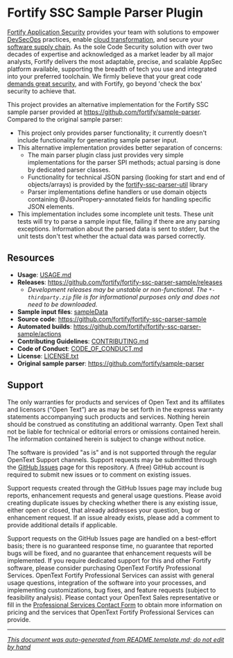 # Fortify SSC Sample Parser Plugin 


<!-- START-INCLUDE:p.marketing-intro.md -->

[Fortify Application Security](https://www.microfocus.com/en-us/solutions/application-security) provides your team with solutions to empower [DevSecOps](https://www.microfocus.com/en-us/cyberres/use-cases/devsecops) practices, enable [cloud transformation](https://www.microfocus.com/en-us/cyberres/use-cases/cloud-transformation), and secure your [software supply chain](https://www.microfocus.com/en-us/cyberres/use-cases/securing-the-software-supply-chain). As the sole Code Security solution with over two decades of expertise and acknowledged as a market leader by all major analysts, Fortify delivers the most adaptable, precise, and scalable AppSec platform available, supporting the breadth of tech you use and integrated into your preferred toolchain. We firmly believe that your great code [demands great security](https://www.microfocus.com/cyberres/application-security/developer-security), and with Fortify, go beyond 'check the box' security to achieve that.

<!-- END-INCLUDE:p.marketing-intro.md -->



<!-- START-INCLUDE:repo-intro.md -->

This project provides an alternative implementation for the Fortify SSC sample parser provided at https://github.com/fortify/sample-parser. Compared to the original sample parser:

* This project only provides parser functionality; it currently doesn't include  functionality for generating sample parser input.
* This alternative implementation provides better separation of concerns:
    * The main parser plugin class just provides very simple implementations for the parser SPI methods; actual parsing is done by dedicated parser classes.
    * Functionality for technical JSON parsing (looking for start and end of objects/arrays) is provided by the [fortify-ssc-parser-util](https://github.com/fortify/fortify-ssc-parser-util) library
    * Parser implementations define handlers or use domain objects containing @JsonPropery-annotated fields for handling specific JSON elements.
* This implementation includes some incomplete unit tests. These unit tests will  try to parse a sample input file, failing if there are any parsing exceptions. Information about the parsed data is sent to stderr, but the unit tests don't test whether the actual data was parsed correctly.

<!-- END-INCLUDE:repo-intro.md -->


## Resources


<!-- START-INCLUDE:repo-resources.md -->

* **Usage**: [USAGE.md](USAGE.md)
* **Releases**: https://github.com/fortify/fortify-ssc-parser-sample/releases
    * _Development releases may be unstable or non-functional. The `*-thirdparty.zip` file is for informational purposes only and does not need to be downloaded._
* **Sample input files**: [sampleData](sampleData)
* **Source code**: https://github.com/fortify/fortify-ssc-parser-sample
* **Automated builds**: https://github.com/fortify/fortify-ssc-parser-sample/actions
* **Contributing Guidelines**: [CONTRIBUTING.md](CONTRIBUTING.md)
* **Code of Conduct**: [CODE_OF_CONDUCT.md](CODE_OF_CONDUCT.md)
* **License**: [LICENSE.txt](LICENSE.txt)
* **Original sample parser**: https://github.com/fortify/sample-parser

<!-- END-INCLUDE:repo-resources.md -->



<!-- START-INCLUDE:h2.support.md -->

## Support

The only warranties for products and services of Open Text and its affiliates and licensors (“Open Text”) are as may be set forth in the express warranty statements accompanying such products and services. Nothing herein should be construed as constituting an additional warranty. Open Text shall not be liable for technical or editorial errors or omissions contained herein. The information contained herein is subject to change without notice.

The software is provided "as is" and is not supported through the regular OpenText Support channels. Support requests may be submitted through the [GitHub Issues](https://github.com/fortify/fortify-ssc-parser-sample/issues) page for this repository. A (free) GitHub account is required to submit new issues or to comment on existing issues. 

Support requests created through the GitHub Issues page may include bug reports, enhancement requests and general usage questions. Please avoid creating duplicate issues by checking whether there is any existing issue, either open or closed, that already addresses your question, bug or enhancement request. If an issue already exists, please add a comment to provide additional details if applicable.

Support requests on the GitHub Issues page are handled on a best-effort basis; there is no guaranteed response time, no guarantee that reported bugs will be fixed, and no guarantee that enhancement requests will be implemented. If you require dedicated support for this and other Fortify software, please consider purchasing OpenText Fortify Professional Services. OpenText Fortify Professional Services can assist with general usage questions, integration of the software into your processes, and implementing customizations, bug fixes, and feature requests (subject to feasibility analysis). Please contact your OpenText Sales representative or fill in the [Professional Services Contact Form](https://www.microfocus.com/en-us/cyberres/contact/professional-services) to obtain more information on pricing and the services that OpenText Fortify Professional Services can provide.

<!-- END-INCLUDE:h2.support.md -->


---

*[This document was auto-generated from README.template.md; do not edit by hand](https://github.com/fortify/shared-doc-resources/blob/main/USAGE.md)*
